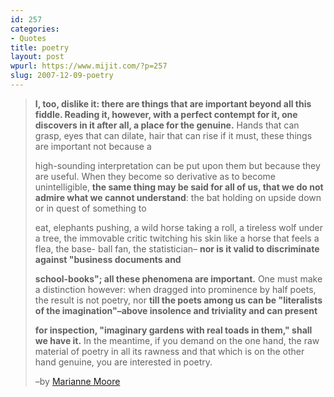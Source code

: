 ```yaml
---
id: 257
categories:
- Quotes
title: poetry
layout: post
wpurl: https://www.mijit.com/?p=257
slug: 2007-12-09-poetry
---
```

<blockquote><strong>I, too, dislike it: there are things that are important beyond
      all this fiddle.
   Reading it, however, with a perfect contempt for it, one
      discovers in
   it after all, a place for the genuine.</strong>
      Hands that can grasp, eyes
      that can dilate, hair that can rise
         if it must, these things are important not because a

high-sounding interpretation can be put upon them but because
      they are
   useful. When they become so derivative as to become
      unintelligible,
   <strong>the same thing may be said for all of us, that we
      do not admire what
      we cannot understand</strong>: the bat
         holding on upside down or in quest of something to 

eat, elephants pushing, a wild horse taking a roll, a tireless
      wolf under
   a tree, the immovable critic twitching his skin like a horse
      that feels a flea, the base-
   ball fan, the statistician–
      <strong>nor is it valid
         to discriminate against "business documents and

school-books"; all these phenomena are important.</strong> One must make
      a distinction
   however: when dragged into prominence by half poets, the
      result is not poetry,
   nor <strong>till the poets among us can be
     "literalists of
      the imagination"–above
         insolence and triviality and can present

for inspection, "imaginary gardens with real toads in them,"
      shall we have
   it.</strong> In the meantime, if you demand on the one hand,
   the raw material of poetry in
      all its rawness and
      that which is on the other hand
         genuine, you are interested in poetry.

–by <a href="https://www.poets.org/poet.php/prmPID/96">Marianne Moore</a>
</blockquote>

